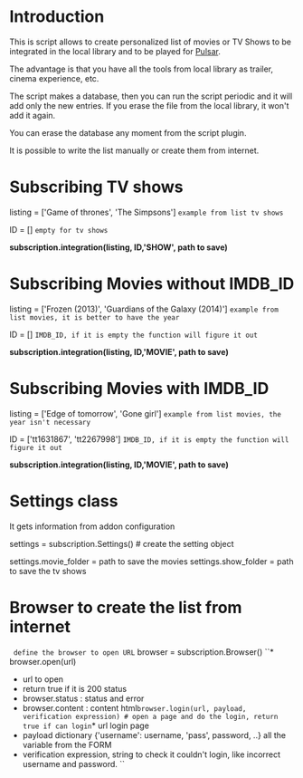 Introduction
===================
This is script allows to create personalized list of movies or TV Shows to be integrated in the local library and to be played for [Pulsar](https://github.com/steeve/plugin.video.pulsar).

The advantage is that you have all the tools from local library as trailer, cinema experience, etc.

The script makes a database, then you can run the script periodic and it will add only the new entries.  If you erase the file from the local library, it won't add it again.

You can erase the database any moment from the script plugin.  

It is possible to write the list manually or create them from internet.

Subscribing TV shows
===================
listing = ['Game of thrones', 'The Simpsons']  `example from list tv shows`

ID = [] `empty for tv shows`

**subscription.integration(**listing, ID,'SHOW', path to save**)**

Subscribing Movies without IMDB_ID
===================================
listing = ['Frozen (2013)', 'Guardians of the Galaxy (2014)'] `example from list movies, it is better to have the year`

ID = [] `IMDB_ID, if it is empty the function will figure it out`

**subscription.integration(**listing, ID,'MOVIE', path to save**)**

Subscribing Movies with IMDB_ID
===============================
listing = ['Edge of tomorrow', 'Gone girl']  `example from list movies, the year isn't necessary`

ID = ['tt1631867', 'tt2267998'] `IMDB_ID, if it is empty the function will figure it out`

**subscription.integration(**listing, ID,'MOVIE', path to save**)**


Settings class
===============
It gets information from addon configuration

settings = subscription.Settings() # create the setting object

settings.movie_folder = path to save the movies
settings.show_folder = path to save the tv shows


Browser to create the list from internet
============================================
`` define the browser to open URL``
browser = subscription.Browser()
``* browser.open(url)
* url to open
* return true if it is 200 status
* browser.status : status and error
* browser.content : content html``
browser.login(url, payload, verification expression) # open a page and do the login, return true if can login
``* url login page
* payload dictionary {'username': username, 'pass', password, ..} all the variable from the FORM
* verification expression, string to check it couldn't login, like incorrect username and password.
``
